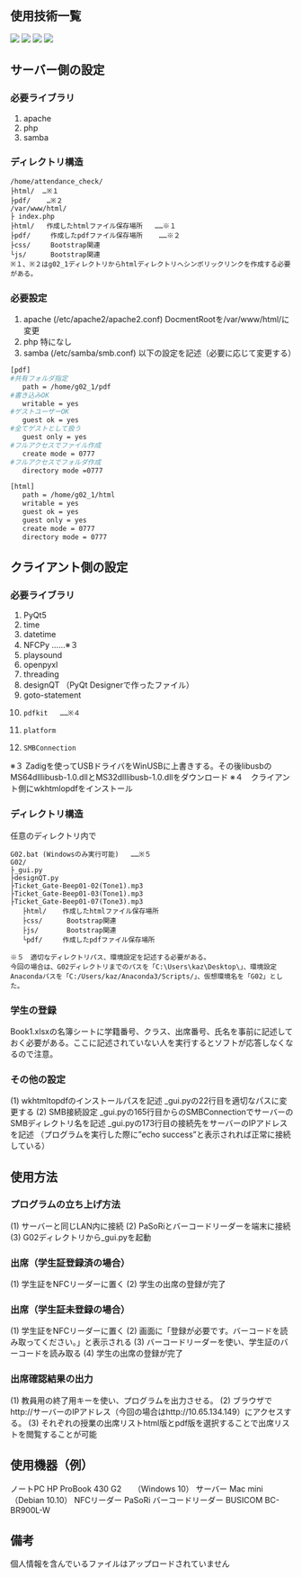 ## 使用技術一覧
<p style="display: inline">
   <img src="https://img.shields.io/badge/-Python-3776AB.svg?logo=python&style=plastic">
   <img src="https://img.shields.io/badge/-Html5-E34F26.svg?logo=html5&style=plastic">
   <img src="https://img.shields.io/badge/-Css3-1572B6.svg?logo=css3&style=plastic">
   <img src="https://img.shields.io/badge/-Javascript-F7DF1E.svg?logo=javascript&style=plastic">
</p>


## サーバー側の設定
### 必要ライブラリ
1. apache
2. php
3. samba
### ディレクトリ構造

```
/home/attendance_check/
├html/  …※１
├pdf/    …※２
/var/www/html/
├ index.php
├html/   作成したhtmlファイル保存場所   ……※１
├pdf/     作成したpdfファイル保存場所    ……※２
├css/     Bootstrap関連
└js/      Bootstrap関連
※１、※２はg02_1ディレクトリからhtmlディレクトリへシンボリックリンクを作成する必要がある。
```

### 必要設定
1. 	apache (/etc/apache2/apache2.conf)
DocmentRootを/var/www/html/に変更
2. 	php
特になし
3. 	samba (/etc/samba/smb.conf)
以下の設定を記述（必要に応じて変更する）
```bash
[pdf]
#共有フォルダ指定
   path = /home/g02_1/pdf
#書き込みOK
   writable = yes
#ゲストユーザーOK
   guest ok = yes
#全てゲストとして扱う
   guest only = yes
#フルアクセスでファイル作成
   create mode = 0777
#フルアクセスでフォルダ作成
   directory mode =0777

[html]
   path = /home/g02_1/html
   writable = yes
   guest ok = yes
   guest only = yes
   create mode = 0777
   directory mode = 0777

```


## クライアント側の設定

### 必要ライブラリ
1. 	PyQt5
2. 	time
3. 	datetime
4. 	NFCPy   ……※３
5. 	playsound
6. 	openpyxl
7. 	threading
8. 	designQT   （PyQt Designerで作ったファイル）
9. 	goto-statement
10. 	pdfkit   ……※４
11. 	platform
12. 	SMBConnection
※３   Zadigを使ってUSBドライバをWinUSBに上書きする。その後libusbのMS64dlllibusb-1.0.dllとMS32dlllibusb-1.0.dllをダウンロード
※４　クライアント側にwkhtmlopdfをインストール

### ディレクトリ構造
任意のディレクトリ内で
```
G02.bat (Windowsのみ実行可能)   ……※５
G02/
├_gui.py
├designQT.py
├Ticket_Gate-Beep01-02(Tone1).mp3
├Ticket_Gate-Beep01-03(Tone1).mp3
├Ticket_Gate-Beep01-07(Tone3).mp3
   ├html/    作成したhtmlファイル保存場所
   ├css/      Bootstrap関連
   ├js/       Bootstrap関連
   └pdf/     作成したpdfファイル保存場所

※５　適切なディレクトリパス、環境設定を記述する必要がある。
今回の場合は、G02ディレクトリまでのパスを「C:\Users\kaz\Desktop\」、環境設定Anacondaパスを「C:/Users/kaz/Anaconda3/Scripts/」、仮想環境名を「G02」とした。

```

### 学生の登録
Book1.xlsxの名簿シートに学籍番号、クラス、出席番号、氏名を事前に記述しておく必要がある。ここに記述されていない人を実行するとソフトが応答しなくなるので注意。
### その他の設定
(1)	wkhtmltopdfのインストールパスを記述
_gui.pyの22行目を適切なパスに変更する
(2)	SMB接続設定
_gui.pyの165行目からのSMBConnectionでサーバーのSMBディレクトリ名を記述
_gui.pyの173行目の接続先をサーバーのIPアドレスを記述
（プログラムを実行した際に”echo success”と表示されれば正常に接続している）


## 使用方法
### プログラムの立ち上げ方法
(1)	サーバーと同じLAN内に接続
(2)	PaSoRiとバーコードリーダーを端末に接続
(3)	G02ディレクトリから_gui.pyを起動
### 出席（学生証登録済の場合）
(1)	学生証をNFCリーダーに置く
(2)	学生の出席の登録が完了
### 出席（学生証未登録の場合）
(1)	学生証をNFCリーダーに置く
(2)	画面に「登録が必要です。バーコードを読み取ってください。」と表示される
(3)	バーコードリーダーを使い、学生証のバーコードを読み取る
(4)	学生の出席の登録が完了
### 出席確認結果の出力
(1)	教員用の終了用キーを使い、プログラムを出力させる。
(2)	ブラウザでhttp://サーバーのIPアドレス（今回の場合はhttp://10.65.134.149）にアクセスする。
(3)	それぞれの授業の出席リストhtml版とpdf版を選択することで出席リストを閲覧することが可能


## 使用機器（例）
ノートPC
HP ProBook 430 G2　　（Windows 10）
サーバー
Mac mini　　（Debian 10.10）
NFCリーダー
PaSoRi
バーコードリーダー
BUSICOM BC-BR900L-W

## 備考
個人情報を含んでいるファイルはアップロードされていません